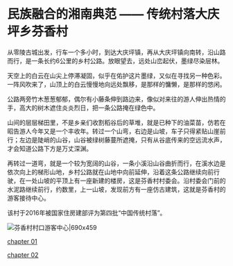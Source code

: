 #  民族融合的湘南典范 —— 传统村落大庆坪乡芬香村

从零陵古城出发，行车一个多小时，到达大庆坪镇，再从大庆坪镇向南转，沿山路而行，是一条长约6公里的乡村公路。放眼望去，远处山峦起伏，墨绿尽染层林。

天空上的白云在山尖上停滞凝固，似乎在佑护这片墨绿，又似在寻找另一种色彩。一阵风吹来了，山顶上的白云慢慢地向远处飘移，是那样的慵懒，是那样的悠闲。

公路两旁竹木葱葱郁郁，偶尔有小藤条伸到路边来，像似对来往的游人伸出热情的手，高大的树木遮住炎炎烈日，把一条公路掩在绿色中。

山间的层层梯田里，不是乡亲们收割稻谷后的草堆，就是已种下的油菜苗，仿若在昭告游人今年又是一个丰收年。转过一个山弯，右边是山坡，车子只得紧贴山崖前行；左边是陡峭的山谷，山谷被绿树藤蔓所遮掩，只有从谷底传来的空远流水声，才会知道公路下方是万丈深渊。

再转过一道弯，就是一个较为宽阔的山谷，一条小溪沿山谷曲折而行，在溪水边是依次向上的梯形山地，乡村公路就在山地中向前延伸，沿着这条公路继续向前行驶，在一处山坡的平顶上有一座新建的楼房，这是芬香村村委会。沿村委会门前的水泥路继续前行，约数里，上一山坡，发现前方有一座仿古建筑，这就是芬香村的游客接待中心。

该村于2016年被国家住房建部评为第四批“中国传统村落”。

![芬香村村口游客中心|690x459](https://cdn.usreio.com/discourse-uploads/original/1X/f28c233cb6e2d1445abbbeeb00506d4a9398da7a.jpeg ':size=690')

[chapter 01](chapter-01.md ':include')

[chapter 02](chapter-02.md ':include')